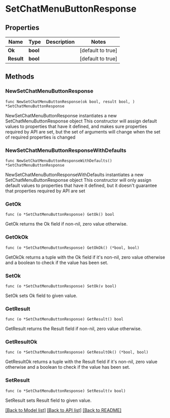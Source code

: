 # SetChatMenuButtonResponse

## Properties

Name | Type | Description | Notes
------------ | ------------- | ------------- | -------------
**Ok** | **bool** |  | [default to true]
**Result** | **bool** |  | [default to true]

## Methods

### NewSetChatMenuButtonResponse

`func NewSetChatMenuButtonResponse(ok bool, result bool, ) *SetChatMenuButtonResponse`

NewSetChatMenuButtonResponse instantiates a new SetChatMenuButtonResponse object
This constructor will assign default values to properties that have it defined,
and makes sure properties required by API are set, but the set of arguments
will change when the set of required properties is changed

### NewSetChatMenuButtonResponseWithDefaults

`func NewSetChatMenuButtonResponseWithDefaults() *SetChatMenuButtonResponse`

NewSetChatMenuButtonResponseWithDefaults instantiates a new SetChatMenuButtonResponse object
This constructor will only assign default values to properties that have it defined,
but it doesn't guarantee that properties required by API are set

### GetOk

`func (o *SetChatMenuButtonResponse) GetOk() bool`

GetOk returns the Ok field if non-nil, zero value otherwise.

### GetOkOk

`func (o *SetChatMenuButtonResponse) GetOkOk() (*bool, bool)`

GetOkOk returns a tuple with the Ok field if it's non-nil, zero value otherwise
and a boolean to check if the value has been set.

### SetOk

`func (o *SetChatMenuButtonResponse) SetOk(v bool)`

SetOk sets Ok field to given value.


### GetResult

`func (o *SetChatMenuButtonResponse) GetResult() bool`

GetResult returns the Result field if non-nil, zero value otherwise.

### GetResultOk

`func (o *SetChatMenuButtonResponse) GetResultOk() (*bool, bool)`

GetResultOk returns a tuple with the Result field if it's non-nil, zero value otherwise
and a boolean to check if the value has been set.

### SetResult

`func (o *SetChatMenuButtonResponse) SetResult(v bool)`

SetResult sets Result field to given value.



[[Back to Model list]](../README.md#documentation-for-models) [[Back to API list]](../README.md#documentation-for-api-endpoints) [[Back to README]](../README.md)


